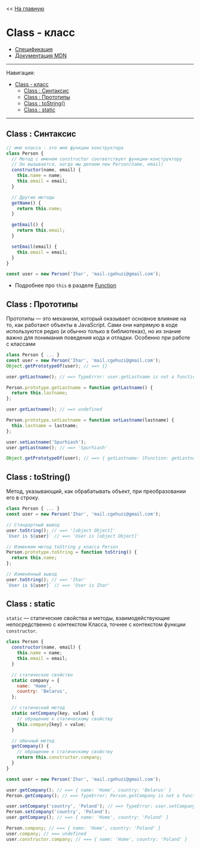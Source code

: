 << [На главную](../README.md)

# Class - класс

- [Спецификация](https://tc39.es/ecma262/#sec-class-definitions)
- [Документация MDN](https://developer.mozilla.org/ru/docs/Web/JavaScript/Reference/Classes)

---

Навигация:

- [Class - класс](#class---класс)
  - [Class : Синтаксис](#class--синтаксис)
  - [Class : Прототипы](#class--прототипы)
  - [Class : toString()](#class--tostring)
  - [Class : static](#class--static)

---

## Class : Синтаксис

```js
// имя класса - это имя функции конструктора
class Person {
  // Метод с именем constructor соответствует функции-конструктору
  // Он вызывается, когда мы делаем new Person(name, email)
  constructor(name, email) {
    this.name = name;
    this.email = email;
  }

  // Другие методы
  getName() {
    return this.name;
  }

  getEmail() {
    return this.email;
  }

  setEmail(email) {
    this.email = email;
  }
}

const user = new Person('Ihar', 'mail.cgehuzi@gmail.com');
```

- Подробнее про `this` в разделе [Function](./js-function.md#function--this)

## Class : Прототипы

Прототипы — это механизм, который оказывает основное влияние на то, как работают объекты в JavaScript. Сами они напрямую в коде используются редко (и обычно только в библиотеках), но их знание важно для понимания поведения кода и отладки. Особенно при работе с классами

```js
class Person { ... }
const user = new Person('Ihar', 'mail.cgehuzi@gmail.com');
Object.getPrototypeOf(user); // ==> {}

user.getLastname(); // ==> TypeError: user.getLastname is not a function

Person.prototype.getLastname = function getLastname() {
  return this.lastname;
};

user.getLastname(); // ==> undefined

Person.prototype.setLastname = function setLastname(lastname) {
  this.lastname = lastname;
};

user.setLastname('Spurhiash');
user.getLastname(); // ==> 'Spurhiash'

Object.getPrototypeOf(user); // ==> { getLastname: [Function: getLastname], setLastname: [Function: setLastname] }
```

## Class : toString()

Метод, указывающий, как обрабатывать объект, при преобразовании его в строку.

```js
class Person { ... }
const user = new Person('Ihar', 'mail.cgehuzi@gmail.com');

// Стандартный вывод
user.toString(); // ==> '[object Object]'
`User is ${user}` // ==> 'User is [object Object]'

// Изменяем метод toString у класса Person
Person.prototype.toString = function toString() {
  return this.name;
};

// Изменённый вывод
user.toString(); // ==> 'Ihar'
`User is ${user}` // ==> 'User is Ihar'
```

## Class : static

`static` — cтатические свойства и методы, взаимодействующие непосредственно с контекстом Класса, точнее с контекстом функции `constructor`.

```js
class Person {
  constructor(name, email) {
    this.name = name;
    this.email = email;
  }

  // статическое свойство
  static company = {
    name: 'Home',
    country: 'Belarus',
  };

  // статический метод
  static setCompany(key, value) {
    // обращение к статическому свойству
    this.company[key] = value;
  }

  // обычный метод
  getCompany() {
    // обращение к статическому свойству
    return this.constructor.company;
  }
}
```

```js
const user = new Person('Ihar', 'mail.cgehuzi@gmail.com');

user.getCompany(); // ==> { name: 'Home', country: 'Belarus' }
Person.getCompany(); // ==> TypeError: Person.getCompany is not a function

user.setCompany('country', 'Poland'); // ==> TypeError: user.setCompany is not a function
Person.setCompany('country', 'Poland');
user.getCompany(); // ==> { name: 'Home', country: 'Poland' }

Person.company; // === { name: 'Home', country: 'Poland' }
user.company; // === undefined
user.constructor.company; // === { name: 'Home', country: 'Poland' }
```
